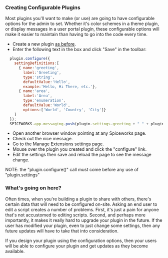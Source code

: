 ### Creating Configurable Plugins
Most plugins you'll want to make (or use) are going to have configurable options for the admin to set. Whether it's color schemes in a theme plugin, or display messages in a user portal plugin, these configurable options will make it easier to maintain than having to go into the code every time.

* Create a new plugin [as before](/documentation/plugins/your-first-plugin.html).
* Enter the following text in the box and click "Save" in the toolbar:

~~~ javascript
  plugin.configure({
    settingDefinitions:[
      { name:'greeting',
        label:'Greeting',
        type:'string',
        defaultValue:'Hello',
        example:'Hello, Hi There, etc.'},
      { name:'area',
        label:'Area',
        type:'enumeration',
        defaultValue:'World',
        options:['World', 'Country', 'City']}
    ]
  });
  SPICEWORKS.app.messaging.push(plugin.settings.greeting + " " + plugin.settings.area);
~~~

* Open another browser window pointing at any Spiceworks page.
* Check out the nice message.
* Go to the Manage Extensions settings page.
* Mouse over the plugin you created and click the "configure" link.
* Edit the settings then save and reload the page to see the message change.

NOTE: the "plugin.configure()" call must come before any use of "plugin.settings"

### What's going on here?
Often times, when you're building a plugin to share with others, there's certain data that will need to be configured on-site.  Asking an end user to edit a script creates a number of problems.  First, it's just a pain for anyone that's not accustomed to editing scripts.  Second, and perhaps more importantly, it makes it really hard to upgrade your plugin in the future.  If the user has modified your plugin, even to just change some settings, then any future updates will have to take that into consideration.

If you design your plugin using the configuration options, then your users will be able to configure  your plugin and get updates as they become available.
